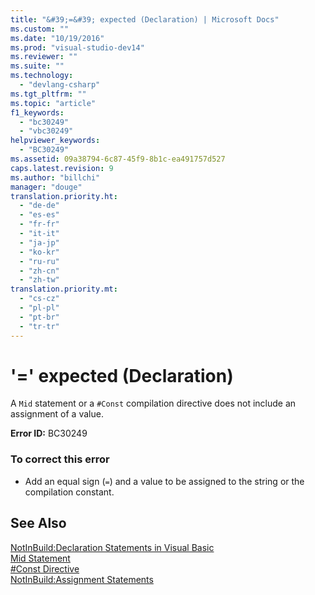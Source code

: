 ```yaml
---
title: "&#39;=&#39; expected (Declaration) | Microsoft Docs"
ms.custom: ""
ms.date: "10/19/2016"
ms.prod: "visual-studio-dev14"
ms.reviewer: ""
ms.suite: ""
ms.technology: 
  - "devlang-csharp"
ms.tgt_pltfrm: ""
ms.topic: "article"
f1_keywords: 
  - "bc30249"
  - "vbc30249"
helpviewer_keywords: 
  - "BC30249"
ms.assetid: 09a38794-6c87-45f9-8b1c-ea491757d527
caps.latest.revision: 9
ms.author: "billchi"
manager: "douge"
translation.priority.ht: 
  - "de-de"
  - "es-es"
  - "fr-fr"
  - "it-it"
  - "ja-jp"
  - "ko-kr"
  - "ru-ru"
  - "zh-cn"
  - "zh-tw"
translation.priority.mt: 
  - "cs-cz"
  - "pl-pl"
  - "pt-br"
  - "tr-tr"
---
```

# &#39;=&#39; expected (Declaration)
A `Mid` statement or a `#Const` compilation directive does not include an assignment of a value.  
  
 **Error ID:** BC30249  
  
### To correct this error  
  
-   Add an equal sign (`=`) and a value to be assigned to the string or the compilation constant.  
  
## See Also  
 [NotInBuild:Declaration Statements in Visual Basic](http://msdn.microsoft.com/en-us/81f3c398-f45c-4d95-80bf-aa39d1a0fb30)   
 [Mid Statement](../Topic/Mid%20Statement.md)   
 [#Const Directive](../Topic/%23Const%20Directive.md)   
 [NotInBuild:Assignment Statements](http://msdn.microsoft.com/en-us/eb4f91e9-fbbf-45ca-b21d-e8ae069de4f9)